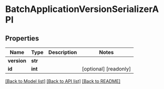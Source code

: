 # BatchApplicationVersionSerializerAPI

## Properties
Name | Type | Description | Notes
------------ | ------------- | ------------- | -------------
**version** | **str** |  | 
**id** | **int** |  | [optional] [readonly] 

[[Back to Model list]](../README.md#documentation-for-models) [[Back to API list]](../README.md#documentation-for-api-endpoints) [[Back to README]](../README.md)


